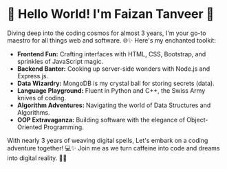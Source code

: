 # 👋 Hello World! I'm Faizan Tanveer 🚀

Diving deep into the coding cosmos for almost 3 years, I'm your go-to maestro for all things web and software. 🌐✨ Here's my enchanted toolkit:

- **Frontend Fun:** Crafting interfaces with HTML, CSS, Bootstrap, and sprinkles of JavaScript magic.
- **Backend Banter:** Cooking up server-side wonders with Node.js and Express.js.
- **Data Wizardry:** MongoDB is my crystal ball for storing secrets (data).
- **Language Playground:** Fluent in Python and C++, the Swiss Army knives of coding.
- **Algorithm Adventures:** Navigating the world of Data Structures and Algorithms.
- **OOP Extravaganza:** Building software with the elegance of Object-Oriented Programming.

With nearly 3 years of weaving digital spells, Let's embark on a coding adventure together! 💻✨ Join me as we turn caffeine into code and dreams into digital reality. 🔮🚀

